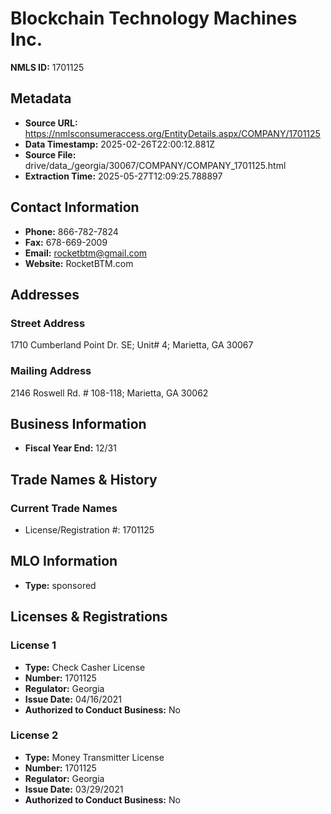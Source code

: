 # Blockchain Technology Machines Inc.

**NMLS ID:** 1701125

## Metadata
- **Source URL:** https://nmlsconsumeraccess.org/EntityDetails.aspx/COMPANY/1701125
- **Data Timestamp:** 2025-02-26T22:00:12.881Z
- **Source File:** drive/data_/georgia/30067/COMPANY/COMPANY_1701125.html
- **Extraction Time:** 2025-05-27T12:09:25.788897

## Contact Information
- **Phone:** 866-782-7824
- **Fax:** 678-669-2009
- **Email:** rocketbtm@gmail.com
- **Website:** RocketBTM.com

## Addresses
### Street Address
1710 Cumberland Point Dr. SE; Unit# 4; Marietta, GA 30067

### Mailing Address
2146 Roswell Rd. # 108-118; Marietta, GA 30062

## Business Information
- **Fiscal Year End:** 12/31

## Trade Names & History
### Current Trade Names
- License/Registration #: 1701125

## MLO Information
- **Type:** sponsored

## Licenses & Registrations

### License 1
- **Type:** Check Casher License
- **Number:** 1701125
- **Regulator:** Georgia
- **Issue Date:** 04/16/2021
- **Authorized to Conduct Business:** No

### License 2
- **Type:** Money Transmitter License
- **Number:** 1701125
- **Regulator:** Georgia
- **Issue Date:** 03/29/2021
- **Authorized to Conduct Business:** No

